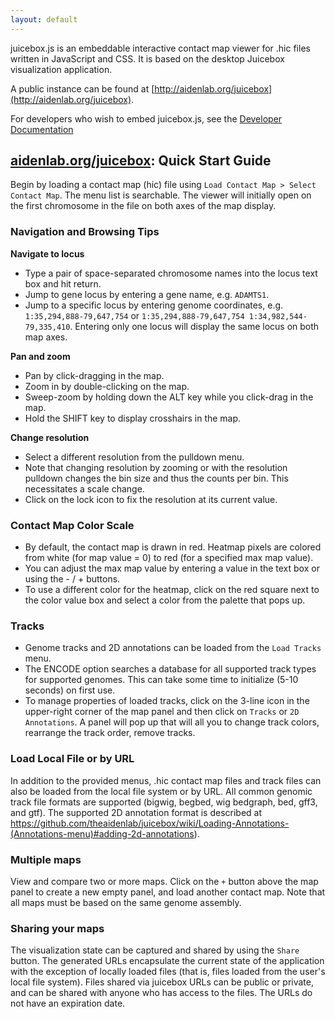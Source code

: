 ```yaml
---
layout: default
---
```


juicebox.js is an embeddable interactive contact map viewer for .hic files written in JavaScript and CSS.
It is based on the desktop Juicebox visualization application.  

A public instance can be found at [http://aidenlab.org/juicebox](http://aidenlab.org/juicebox).

For developers who wish to embed juicebox.js, see the [Developer Documentation](docs/developers)



## [aidenlab.org/juicebox](http://aidenlab.org/juicebox): Quick Start Guide  

Begin by loading a contact map (hic) file using `Load Contact Map > Select Contact Map`. The menu list is searchable.
The viewer will initially open on the first chromosome in the file on both axes of the map display.

### Navigation and Browsing Tips

__Navigate to locus__

* Type a pair of space-separated chromosome names into the locus text box and hit return.
* Jump to gene locus by entering a gene name, e.g. `ADAMTS1`.
* Jump to a specific locus by entering genome coordinates, e.g. `1:35,294,888-79,647,754` or `1:35,294,888-79,647,754 1:34,982,544-79,335,410`. Entering only one locus will display the same locus on both map axes.

__Pan and zoom__

* Pan by click-dragging in the map. 
* Zoom in by double-clicking on the map. 
* Sweep-zoom by holding down the ALT key while you click-drag in the map.
* Hold the SHIFT key to display crosshairs in the map.

__Change resolution__

* Select a different resolution from the pulldown menu.
* Note that changing resolution by zooming or with the resolution pulldown changes the bin size and thus the counts per bin. This necessitates a scale change.
* Click on the lock icon to fix the resolution at its current value.

### Contact Map Color Scale

* By default, the contact map is drawn in red. Heatmap pixels are colored from white (for map value = 0) to red (for a specified max map value). 
* You can adjust the max map value by entering a value in the text box or using the - / + buttons. 
* To use a different color for the heatmap, click on the red square next to the color value box and select a color from the palette that pops up.

### Tracks

* Genome tracks and 2D annotations can be loaded from the `Load Tracks` menu.
* The ENCODE option searches a database for all supported track types for supported genomes. This can take some time to initialize (5-10 seconds) on first use.
* To manage properties of loaded tracks, click on the 3-line icon in the upper-right corner of the map panel and then click on `Tracks` or `2D Annotations`. A panel will pop up that will all you to change track colors, rearrange the track order, remove tracks.

### Load Local File or by URL

In addition to the provided menus, .hic contact map files and track files can also be loaded from the local file system or by URL.  All common genomic track file formats are supported (bigwig, begbed, wig bedgraph, bed, gff3, and gtf).
The supported 2D annotation format is described at  https://github.com/theaidenlab/juicebox/wiki/Loading-Annotations-(Annotations-menu)#adding-2d-annotations).

### Multiple maps

View and compare two or more maps. Click on the `+` button above the map panel to create a new empty panel, and load another contact map. Note that all maps must be based on the same genome assembly. 

### Sharing your maps

The visualization state can be captured and shared by using the `Share` button.  The generated URLs encapsulate the current state of the application with the exception of locally loaded files (that is, files loaded from the user's local file system).  Files shared via juicebox URLs can be public or private, and can be shared with anyone who has access to the files.  The URLs do not have an expiration date.





